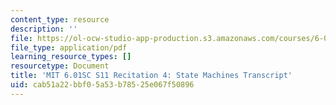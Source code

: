 ```yaml
---
content_type: resource
description: ''
file: https://ol-ocw-studio-app-production.s3.amazonaws.com/courses/6-01sc-introduction-to-electrical-engineering-and-computer-science-i-spring-2011/cab51a22bbf05a53b78525e067f50896_MIT6_01SC_rec4_300k.pdf
file_type: application/pdf
learning_resource_types: []
resourcetype: Document
title: 'MIT 6.01SC S11 Recitation 4: State Machines Transcript'
uid: cab51a22-bbf0-5a53-b785-25e067f50896
---
```

